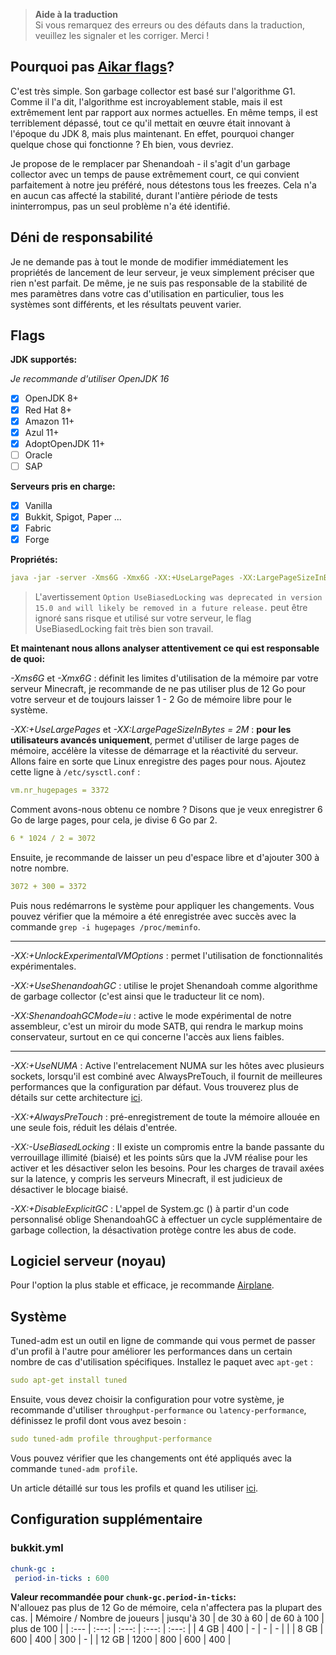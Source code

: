 > **Aide à la traduction**  
> Si vous remarquez des erreurs ou des défauts dans la traduction, veuillez les signaler et les corriger. Merci !
## Pourquoi pas [Aikar flags](https://aikar.co/2018/07/02/tuning-the-jvm-g1gc-garbage-collector-flags-for-minecraft/)?
C'est très simple. Son garbage collector est basé sur l'algorithme G1. Comme il l'a dit, l'algorithme est incroyablement stable, mais il est extrêmement lent par rapport aux normes actuelles. En même temps, il est terriblement dépassé, tout ce qu'il mettait en œuvre était innovant à l'époque du JDK 8, mais plus maintenant. En effet, pourquoi changer quelque chose qui fonctionne ? Eh bien, vous devriez.

Je propose de le remplacer par Shenandoah - il s'agit d'un garbage collector avec un temps de pause extrêmement court, ce qui convient parfaitement à notre jeu préféré, nous détestons tous les freezes.  Cela n'a en aucun cas affecté la stabilité, durant l'antière période de tests ininterrompus, pas un seul problème n'a été identifié.
## Déni de responsabilité
Je ne demande pas à tout le monde de modifier immédiatement les propriétés de lancement de leur serveur, je veux simplement préciser que rien n'est parfait. De même, je ne suis pas responsable de la stabilité de mes paramètres dans votre cas d'utilisation en particulier, tous les systèmes sont différents, et les résultats peuvent varier.
## Flags
**JDK supportés:**

*Je recommande d'utiliser OpenJDK 16*
- [x] OpenJDK 8+
- [x] Red Hat 8+
- [x] Amazon 11+
- [x] Azul 11+
- [x] AdoptOpenJDK 11+
- [ ] Oracle
- [ ] SAP

**Serveurs pris en charge:**
- [x] Vanilla
- [x] Bukkit, Spigot, Paper ...
- [x] Fabric
- [x] Forge

**Propriétés:**
```yml
java -jar -server -Xms6G -Xmx6G -XX:+UseLargePages -XX:LargePageSizeInBytes=2M -XX:+UnlockExperimentalVMOptions -XX:+UseShenandoahGC -XX:ShenandoahGCMode=iu -XX:+UseNUMA -XX:+AlwaysPreTouch -XX:-UseBiasedLocking -XX:+DisableExplicitGC -Dfile. encoding=UTF-8 launcher-airplane.jar --nogui
```
> L'avertissement `Option UseBiasedLocking was deprecated in version 15.0 and will likely be removed in a future release.` peut être ignoré sans risque et utilisé sur votre serveur, le flag UseBiasedLocking fait très bien son travail.

**Et maintenant nous allons analyser attentivement ce qui est responsable de quoi:**

 *-Xms6G* et *-Xmx6G* : définit les limites d'utilisation de la mémoire par votre serveur Minecraft, je recommande de ne pas utiliser plus de 12 Go pour votre serveur et de toujours laisser 1 - 2 Go de mémoire libre pour le système.

 *-XX:+UseLargePages* et *-XX:LargePageSizeInBytes = 2M* : **pour les utilisateurs avancés uniquement**, permet d'utiliser de large pages de mémoire, accélère la vitesse de démarrage et la réactivité du serveur.  Allons faire en sorte que Linux enregistre des pages pour nous.  Ajoutez cette ligne à `/etc/sysctl.conf` :
```yml
vm.nr_hugepages = 3372
```
Comment avons-nous obtenu ce nombre ?  Disons que je veux enregistrer 6 Go de large pages, pour cela, je divise 6 Go par 2.
```yml
6 * 1024 / 2 = 3072
```
Ensuite, je recommande de laisser un peu d'espace libre et d'ajouter 300 à notre nombre.
```yml
3072 + 300 = 3372
```
Puis nous redémarrons le système pour appliquer les changements. Vous pouvez vérifier que la mémoire a été enregistrée avec succès avec la commande `grep -i hugepages /proc/meminfo`.

---
*-XX:+UnlockExperimentalVMOptions* : permet l'utilisation de fonctionnalités expérimentales.

*-XX:+UseShenandoahGC* : utilise le projet Shenandoah comme algorithme de garbage collector (c'est ainsi que le traducteur lit ce nom).

*-XX:ShenandoahGCMode=iu* : active le mode expérimental de notre assembleur, c'est un miroir du mode SATB, qui rendra le markup moins conservateur, surtout en ce qui concerne l'accès aux liens faibles.

---
*-XX:+UseNUMA* : Active l'entrelacement NUMA sur les hôtes avec plusieurs sockets, lorsqu'il est combiné avec AlwaysPreTouch, il fournit de meilleures performances que la configuration par défaut.  Vous trouverez plus de détails sur cette architecture [ici](https://en.wikipedia.org/wiki/Non-uniform_memory_access).

*-XX:+AlwaysPreTouch* : pré-enregistrement de toute la mémoire allouée en une seule fois, réduit les délais d'entrée.

*-XX:-UseBiasedLocking* : Il existe un compromis entre la bande passante du verrouillage illimité (biaisé) et les points sûrs que la JVM réalise pour les activer et les désactiver selon les besoins. Pour les charges de travail axées sur la latence, y compris les serveurs Minecraft, il est judicieux de désactiver le blocage biaisé.

*-XX:+DisableExplicitGC* : L'appel de System.gc () à partir d'un code personnalisé oblige ShenandoahGC à effectuer un cycle supplémentaire de garbage collection, la désactivation protège contre les abus de code.
## Logiciel serveur (noyau)
Pour l'option la plus stable et efficace, je recommande [Airplane](https://github.com/TECHNOVE/Airplane).
## Système
Tuned-adm est un outil en ligne de commande qui vous permet de passer d'un profil à l'autre pour améliorer les performances dans un certain nombre de cas d'utilisation spécifiques.  Installez le paquet avec `apt-get` :
```yml
sudo apt-get install tuned
```
Ensuite, vous devez choisir la configuration pour votre système, je recommande d'utiliser `throughput-performance` ou `latency-performance`, définissez le profil dont vous avez besoin :
```yml
sudo tuned-adm profile throughput-performance
```
Vous pouvez vérifier que les changements ont été appliqués avec la commande `tuned-adm profile`.

Un article détaillé sur tous les profils et quand les utiliser [ici](https://access.redhat.com/documentation/en-us/red_hat_enterprise_linux/7/html/performance_tuning_guide/sect-red_hat_enterprise_linux-performance_tuning_guide-tool_reference-tuned_adm).
## Configuration supplémentaire
### bukkit.yml
```yml
chunk-gc :
 period-in-ticks : 600
```
**Valeur recommandée pour `chunk-gc.period-in-ticks`:**  
N'allouez pas plus de 12 Go de mémoire, cela n'affectera pas la plupart des cas.
| Mémoire / Nombre de joueurs | jusqu'à 30 | de 30 à 60 | de 60 à 100 | plus de 100 |
| :--- | :---: | :---: | :---: | :---: |
| 4 GB | 400 | - | - | - | |
| 8 GB | 600 | 400 | 300 | - |
| 12 GB | 1200 | 800 | 600 | 400 |
